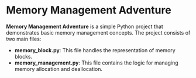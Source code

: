 # Memory Management Adventure

**Memory Management Adventure** is a simple Python project that demonstrates basic memory management concepts. The project consists of two main files:

- **memory_block.py**: This file handles the representation of memory blocks.
- **memory_management.py**: This file contains the logic for managing memory allocation and deallocation.
